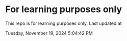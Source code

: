 # For learning purposes only
This repo is for learning purposes only.
Last updated at

Tuesday, November 19, 2024 5:04:42 PM

